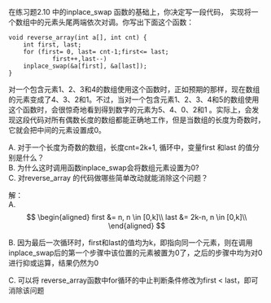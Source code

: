 在练习题2.10 中的inplace_swap 函数的基础上，你决定写一段代码，
实现将一个数组中的元素头尾两端依次对调。你写出下面这个函数：
```
void reverse_array(int a[], int cnt) {
    int first, last;
    for (first= 0, last= cnt-1;first<= last;
            first++,last--)
    inplace_swap(&a[first], &a[last]);
}
```
对一个包含元素1、2、3和4的数组使用这个函数时，正如预期的那样，现在数组的元素变成了4、3、2和1。不过，当对一个包含元素1、2、3、4和5的数组使用这个函数时，会很惊奇地看到得到数字的元素为5、4、0、2和1 。实际上，会发现这段代码对所有偶数长度的数组都能正确地工作，但是当数组的长度为奇数时，它就会把中间的元素设置成0。

A. 对于一个长度为奇数的数组，长度cnt=2k+1,
循环中，变量first 和last 的值分别是什么？    
B. 为什么这时调用函数inplace_swap会将数组元素设置为0?  
C. 对reverse_array 的代码做哪些简单改动就能消除这个问题？

解：  
A. 
$$
\begin{aligned}
first &= n, n \in [0,k]\\
last &= 2k-n, n \in [0,k]\\
\end{aligned}
$$ 

B. 因为最后一次循环时，first和last的值均为k，即指向同一个元素，则在调用inplace_swap后的第一个步骤中该位置的元素被置为0了，之后的步骤中均为对0进行抑或运算，结果仍然为0

C. 可以将 reverse_array函数中for循环的中止判断条件修改为first < last，即可消除该问题
